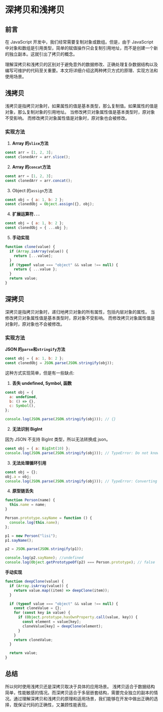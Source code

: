 # 深拷贝和浅拷贝

## 前言

在 JavaScript 开发中，我们经常需要复制对象或数组。但是，由于 JavaScript 中对象和数组是引用类型，简单的赋值操作只会复制引用地址，而不是创建一个新的独立副本。这就引出了拷贝的概念。

理解深拷贝和浅拷贝的区别对于避免意外的数据修改、正确处理复杂数据结构以及编写可维护的代码至关重要。本文将详细介绍这两种拷贝方式的原理、实现方法和使用场景。


## 浅拷贝

浅拷贝是指拷贝对象时，如果属性的值是基本类型，那么复制值。如果属性的值是对象，那么复制对象的引用地址。
当修改拷贝对象属性值是基本类型时，原对象不受影响。 而修改拷贝对象属性值是对象时，原对象也会被修改。

### 实现方法

1. **Array 的`slice`方法**

```js
const arr = [1, 2, 3];
const clonedArr = arr.slice();
```

2. **Array 的`concat`方法**

```js
const arr = [1, 2, 3];
const clonedArr = arr.concat();
```

3. Object 的`assign`方法

```js
const obj = { a: 1, b: 2 };
const clonedObj = Object.assign({}, obj);
```

4. **扩展运算符`...`**

```js
const obj = { a: 1, b: 2 };
const clonedObj = { ...obj };
```

5. **手动实现**

```js
function clone(value) {
  if (Array.isArray(value)) {
    return [...value];
  }
  if (typeof value === "object" && value !== null) {
    return { ...value };
  }
  return value;
}
```

## 深拷贝

深拷贝是指拷贝对象时，递归地拷贝对象的所有属性，包括内层对象的属性。
当修改拷贝对象属性值是基本类型时，原对象不受影响。 而修改拷贝对象属性值是对象时，原对象也不会被修改。

### 实现方法

**JSON 的`parse`和`stringify`方法**

```js
const obj = { a: 1, b: 2 };
const clonedObj = JSON.parse(JSON.stringify(obj));
```

这种方式实现简单，但是有一些缺点:

1. **丢失 undefined, Symbol, 函数**

```js
const obj = {
  a: undefined,
  b: () => {},
  c: Symbol(),
};

console.log(JSON.parse(JSON.stringify(obj))); // {}
```

2. **无法识别 BigInt**

因为 JSON 不支持 BigInt 类型，所以无法转换成 json。

```js
const obj = { a: BigInt(10) };
console.log(JSON.parse(JSON.stringify(obj))); // TypeError: Do not know how to serialize a BigInt
```

3. **无法处理循环引用**

```js
const obj = {};
obj.a = obj;
console.log(JSON.parse(JSON.stringify(obj))); // TypeError: Converting circular structure to JSON
```

4. **原型链丢失**

```js
function Person(name) {
  this.name = name;
}

Person.prototype.sayName = function () {
  console.log(this.name);
};

p1 = new Person("lisi");
p1.sayName();

p2 = JSON.parse(JSON.stringify(p1));

console.log(p2.sayName); //undefined
console.log(Object.getPrototypeOf(p2) === Person.prototype); // false
```

**手动实现**

```js
function deepClone(value) {
  if (Array.isArray(value)) {
    return value.map((item) => deepClone(item));
  }

  if (typeof value === "object" && value !== null) {
    const cloneValue = {};
    for (const key in value) {
      if (Object.prototype.hasOwnProperty.call(value, key)) {
        const element = value[key];
        cloneValue[key] = deepClone(element);
      }
    }
    return cloneValue;
  }

  return value;
}
```

## 总结

所以何时使用浅拷贝还是深拷贝取决于具体的应用场景。 浅拷贝适合于数据结构简单，性能敏感的情况。而深拷贝适合于多层嵌套结构，需要完全独立的副本的情况。通过理解深拷贝和浅拷贝的原理和适用场景，我们能够在开发中做出正确的选择，既保证代码的正确性，又兼顾性能表现。
